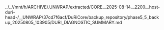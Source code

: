 ../..//mnt/h/ARCHIVE/.UNWRAP/extracted/CORE__2025-08-14__2200__host-duri-head-/__UNWRAP/37cd7f6acf/DuRiCore/backup_repository/phase5_5_backup_20250805_103905/DURI_DIAGNOSTIC_SUMMARY.md